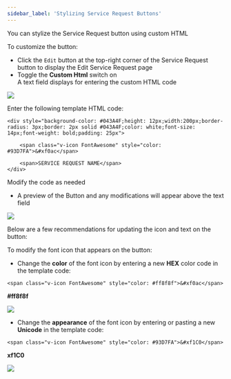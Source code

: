 ```yaml
---
sidebar_label: 'Stylizing Service Request Buttons'
---
```


You can stylize the Service Request button using custom HTML

To customize the button:

* Click the ```Edit``` button at the top-right corner of the Service Request button to display the Edit Service Request page
* Toggle the **Custom Html** switch on  
A text field displays for entering the custom HTML code

![](../static/imgbasic/SelfServiceCustomHTMLBlank.png)

Enter the following template HTML code:

```
<div style="background-color: #043A4F;height: 12px;width:200px;border-radius: 3px;border: 2px solid #043A4F;color: white;font-size: 14px;font-weight: bold;padding: 25px">

    <span class="v-icon FontAwesome" style="color: #93D7FA">&#xf0ac</span>

    <span>SERVICE REQUEST NAME</span>
</div>
```

Modify the code as needed

* A preview of the Button and any modifications will appear above the text field

![](../static/imgbasic/SelfServiceCustomHTMLExample.png)

Below are a few recommendations for updating the icon and text on the button:

To modify the font icon that appears on the button:

* Change the **color** of the font icon by entering a new **HEX** color code in the template code:

 ```<span class="v-icon FontAwesome" style="color: #ff8f8f">&#xf0ac</span>``` 

 **#ff8f8f**

![](../static/imgbasic/SelfServiceCustomHTMLIconChange.png)

* Change the **appearance** of the font icon by entering or pasting a new **Unicode** in the template code:

```<span class="v-icon FontAwesome" style="color: #93D7FA">&#xf1C0</span>```

**xf1C0**

![](../static/imgbasic/SelfServiceCustomHTMLIconChangeUnicode.png)
